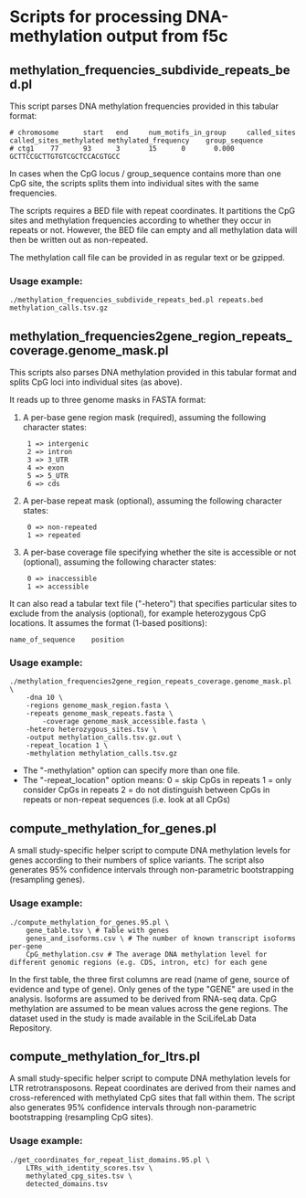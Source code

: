 # Scripts for processing DNA-methylation output from f5c

## methylation_frequencies_subdivide_repeats_bed.pl

This script parses DNA methylation frequencies provided in this tabular format:

    # chromosome      start   end     num_motifs_in_group     called_sites    called_sites_methylated methylated_frequency    group_sequence
    # ctg1    77      93      3       15      0       0.000   GCTTCCGCTTGTGTCGCTCCACGTGCC

In cases when the CpG locus / group_sequence contains more than one CpG site, the scripts splits them into individual sites with the same frequencies.

The scripts requires a BED file with repeat coordinates. It partitions the CpG sites and methylation frequencies according to whether they occur in repeats or not. However, the BED file can empty and all methylation data will then be written out as non-repeated.

The methylation call file can be provided in as regular text or be gzipped.

### Usage example:

    ./methylation_frequencies_subdivide_repeats_bed.pl repeats.bed methylation_calls.tsv.gz


## methylation_frequencies2gene_region_repeats_coverage.genome_mask.pl

This scripts also parses DNA methylation provided in this tabular format and splits CpG loci into individual sites (as above).

It reads up to three genome masks in FASTA format:

1. A per-base gene region mask (required), assuming the following character states:
        
        1 => intergenic
        2 => intron
        3 => 3_UTR
        4 => exon
        5 => 5_UTR
        6 => cds

2. A per-base repeat mask (optional), assuming the following character states:

        0 => non-repeated
        1 => repeated

3. A per-base coverage file specifying whether the site is accessible or not (optional), assuming the following character states:
    
        0 => inaccessible
        1 => accessible
    
It can also read a tabular text file ("-hetero") that specifies particular sites to exclude from the analysis (optional), for example heterozygous CpG locations. It assumes the format (1-based positions):
    
    name_of_sequence    position

### Usage example:

    ./methylation_frequencies2gene_region_repeats_coverage.genome_mask.pl \
		-dna 10 \
		-regions genome_mask_region.fasta \
		-repeats genome_mask_repeats.fasta \
        	-coverage genome_mask_accessible.fasta \
		-hetero heterozygous_sites.tsv \
		-output methylation_calls.tsv.gz.out \
		-repeat_location 1 \
		-methylation methylation_calls.tsv.gz
        
* The "-methylation" option can specify more than one file.
* The "-repeat_location" option means:
    0 = skip CpGs in repeats
    1 = only consider CpGs in repeats
    2 = do not distinguish between CpGs in repeats or non-repeat sequences (i.e. look at all CpGs)

## compute_methylation_for_genes.pl

A small study-specific helper script to compute DNA methylation levels for genes according to their numbers of splice variants. The script also generates 95% confidence intervals through non-parametric bootstrapping (resampling genes).

### Usage example:

	./compute_methylation_for_genes.95.pl \
		gene_table.tsv \ # Table with genes
		genes_and_isoforms.csv \ # The number of known transcript isoforms per-gene
		CpG_methylation.csv # The average DNA methylation level for different genomic regions (e.g. CDS, intron, etc) for each gene

In the first table, the three first columns are read (name of gene, source of evidence and type of gene). Only genes of the type "GENE" are used in the analysis. Isoforms are assumed to be derived from RNA-seq data. CpG methylation are assumed to be mean values across the gene regions. The dataset used in the study is made available in the SciLifeLab Data Repository.

## compute_methylation_for_ltrs.pl

A small study-specific helper script to compute DNA methylation levels for LTR retrotransposons. Repeat coordinates are derived from their names and cross-referenced with methylated CpG sites that fall within them. The script also generates 95% confidence intervals through non-parametric bootstrapping (resampling CpG sites).

### Usage example:

	./get_coordinates_for_repeat_list_domains.95.pl \
		LTRs_with_identity_scores.tsv \
		methylated_cpg_sites.tsv \
		detected_domains.tsv
